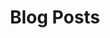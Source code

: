 ---
redirect: "/docs/content-space/blogPosts/blogPosts.html"
title: "Blog Posts"
mainPage: false
order: 2
---